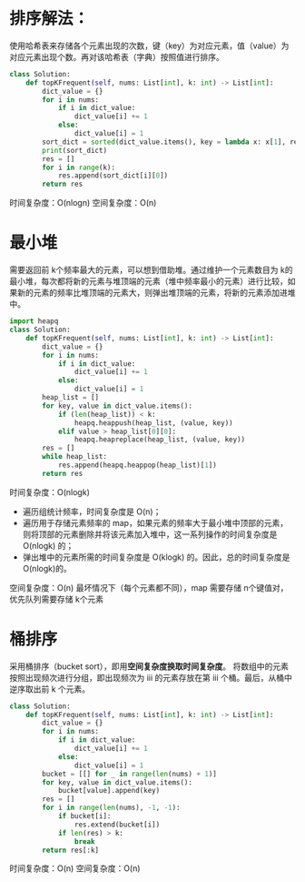 # 排序解法：
使用哈希表来存储各个元素出现的次数，键（key）为对应元素，值（value）为对应元素出现个数。再对该哈希表（字典）按照值进行排序。
```python
class Solution:
    def topKFrequent(self, nums: List[int], k: int) -> List[int]:
        dict_value = {}
        for i in nums:
            if i in dict_value:
                dict_value[i] += 1
            else:
                dict_value[i] = 1
        sort_dict = sorted(dict_value.items(), key = lambda x: x[1], reverse = True)
        print(sort_dict)
        res = []
        for i in range(k):
            res.append(sort_dict[i][0])
        return res
```
时间复杂度：O(nlogn) 
空间复杂度：O(n)

# 最小堆
需要返回前 k个频率最大的元素，可以想到借助堆。通过维护一个元素数目为 k的最小堆，每次都将新的元素与堆顶端的元素（堆中频率最小的元素）进行比较，如果新的元素的频率比堆顶端的元素大，则弹出堆顶端的元素，将新的元素添加进堆中。
```python
import heapq
class Solution:
    def topKFrequent(self, nums: List[int], k: int) -> List[int]:
        dict_value = {}
        for i in nums:
            if i in dict_value:
                dict_value[i] += 1
            else:
                dict_value[i] = 1
        heap_list = []
        for key, value in dict_value.items():
            if (len(heap_list)) < k:
                heapq.heappush(heap_list, (value, key))
            elif value > heap_list[0][0]:
                heapq.heapreplace(heap_list, (value, key))
        res = []
        while heap_list:
            res.append(heapq.heappop(heap_list)[1])
        return res
```
时间复杂度：O(nlogk)
- 遍历组统计频率，时间复杂度是 O(n)；
- 遍历用于存储元素频率的 map，如果元素的频率大于最小堆中顶部的元素，则将顶部的元素删除并将该元素加入堆中，这一系列操作的时间复杂度是 O(nlogk) 的；
- 弹出堆中的元素所需的时间复杂度是 O(klogk) 的。因此，总的时间复杂度是 O(nlogk)的。

空间复杂度：O(n)
最坏情况下（每个元素都不同），map 需要存储 n个键值对，优先队列需要存储 k个元素

# 桶排序
采用桶排序（bucket sort），即用**空间复杂度换取时间复杂度**。
将数组中的元素按照出现频次进行分组，即出现频次为 iii 的元素存放在第 iii 个桶。最后，从桶中逆序取出前 k 个元素。
```python
class Solution:
    def topKFrequent(self, nums: List[int], k: int) -> List[int]:
        dict_value = {}
        for i in nums:
            if i in dict_value:
                dict_value[i] += 1
            else:
                dict_value[i] = 1
        bucket = [[] for _ in range(len(nums) + 1)]
        for key, value in dict_value.items():
            bucket[value].append(key)
        res = []
        for i in range(len(nums), -1, -1):
            if bucket[i]:
                res.extend(bucket[i])
            if len(res) > k:
                break
        return res[:k]
```
时间复杂度：O(n)
空间复杂度：O(n)
